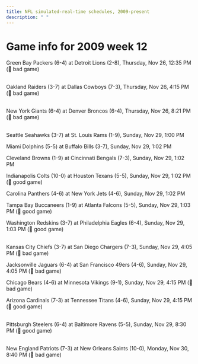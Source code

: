 ```yaml
---
title: NFL simulated-real-time schedules, 2009-present
description: " "
---
```


# Game info for 2009 week 12

Green Bay Packers (6-4) at Detroit Lions (2-8), Thursday, Nov 26, 12:35 PM (:red_circle: bad game)

<br/>Oakland Raiders (3-7) at Dallas Cowboys (7-3), Thursday, Nov 26, 4:15 PM (:red_circle: bad game)

<br/>New York Giants (6-4) at Denver Broncos (6-4), Thursday, Nov 26, 8:21 PM (:red_circle: bad game)

<br/>Seattle Seahawks (3-7) at St. Louis Rams (1-9), Sunday, Nov 29, 1:00 PM

Miami Dolphins (5-5) at Buffalo Bills (3-7), Sunday, Nov 29, 1:02 PM

Cleveland Browns (1-9) at Cincinnati Bengals (7-3), Sunday, Nov 29, 1:02 PM

Indianapolis Colts (10-0) at Houston Texans (5-5), Sunday, Nov 29, 1:02 PM (:football: good game)

Carolina Panthers (4-6) at New York Jets (4-6), Sunday, Nov 29, 1:02 PM

Tampa Bay Buccaneers (1-9) at Atlanta Falcons (5-5), Sunday, Nov 29, 1:03 PM (:football: good game)

Washington Redskins (3-7) at Philadelphia Eagles (6-4), Sunday, Nov 29, 1:03 PM (:football: good game)

<br/>Kansas City Chiefs (3-7) at San Diego Chargers (7-3), Sunday, Nov 29, 4:05 PM (:red_circle: bad game)

Jacksonville Jaguars (6-4) at San Francisco 49ers (4-6), Sunday, Nov 29, 4:05 PM (:red_circle: bad game)

Chicago Bears (4-6) at Minnesota Vikings (9-1), Sunday, Nov 29, 4:15 PM (:red_circle: bad game)

Arizona Cardinals (7-3) at Tennessee Titans (4-6), Sunday, Nov 29, 4:15 PM (:football: good game)

<br/>Pittsburgh Steelers (6-4) at Baltimore Ravens (5-5), Sunday, Nov 29, 8:30 PM (:football: good game)

<br/>New England Patriots (7-3) at New Orleans Saints (10-0), Monday, Nov 30, 8:40 PM (:red_circle: bad game)

